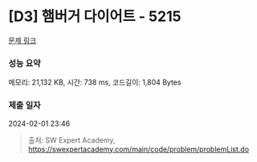 # [D3] 햄버거 다이어트 - 5215 

[문제 링크](https://swexpertacademy.com/main/code/problem/problemDetail.do?contestProbId=AWT-lPB6dHUDFAVT) 

### 성능 요약

메모리: 21,132 KB, 시간: 738 ms, 코드길이: 1,804 Bytes

### 제출 일자

2024-02-01 23:46



> 출처: SW Expert Academy, https://swexpertacademy.com/main/code/problem/problemList.do